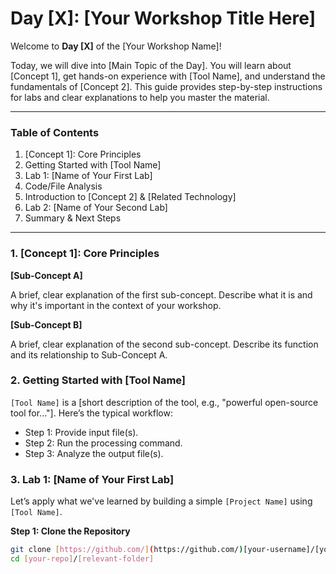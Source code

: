 # Day [X]: [Your Workshop Title Here]

Welcome to **Day [X]** of the [Your Workshop Name]!

Today, we will dive into [Main Topic of the Day]. You will learn about [Concept 1], get hands-on experience with [Tool Name], and understand the fundamentals of [Concept 2]. This guide provides step-by-step instructions for labs and clear explanations to help you master the material.

---

### Table of Contents

1.  [Concept 1]: Core Principles
2.  Getting Started with [Tool Name]
3.  Lab 1: [Name of Your First Lab]
4.  Code/File Analysis
5.  Introduction to [Concept 2] & [Related Technology]
6.  Lab 2: [Name of Your Second Lab]
7.  Summary & Next Steps

---

### 1. [Concept 1]: Core Principles

**[Sub-Concept A]**

A brief, clear explanation of the first sub-concept. Describe what it is and why it's important in the context of your workshop.

**[Sub-Concept B]**

A brief, clear explanation of the second sub-concept. Describe its function and its relationship to Sub-Concept A.

### 2. Getting Started with [Tool Name]

`[Tool Name]` is a [short description of the tool, e.g., "powerful open-source tool for..."]. Here’s the typical workflow:

-   Step 1: Provide input file(s).
-   Step 2: Run the processing command.
-   Step 3: Analyze the output file(s).

### 3. Lab 1: [Name of Your First Lab]

Let’s apply what we've learned by building a simple `[Project Name]` using `[Tool Name]`.

**Step 1: Clone the Repository**
```bash
git clone [https://github.com/](https://github.com/)[your-username]/[your-repo].git
cd [your-repo]/[relevant-folder]
